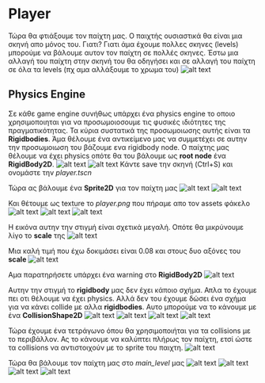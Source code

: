 # Player

Τώρα θα φτιάξουμε τον παίχτη μας. Ο παιχτής ουσιαστικά θα είναι μια σκηνή απο μόνος του. Γιατι? Γιατι άμα έχουμε πολλες σκηνες (levels) μπορούμε να βάλουμε αυτον τον παίχτη σε πολλές σκηνες. Έστω μια αλλαγή του παίχτη στην σκηνή του θα οδηγήσει και σε αλλαγή του παίχτη σε όλα τα levels (πχ αμα αλλάξουμε το χρωμα του)
![alt text](image.png)
## Physics Engine
Σε κάθε game engine συνήθως υπάρχει ένα physics engine το οποιο χρησιμοποιηται για να προσωμοιοσουμε τις φυσικές ιδιότητες της πραγματικότητας. Τα κύρια συστατικά της προσωμοιωσης αυτής είναι τα **Rigidbodies**. Άμα θέλουμε ένα αντικείμενο μας να συμμετέχει σε αυτην την προσωμοιωση του βάζουμε ενα rigidbody node. Ο παίχτης μας θέλουμε να έχει physics οπότε θα του βάλουμε ως **root node** ένα **RigidBody2D**.
![alt text](image-1.png)
![alt text](image-2.png)
Κάντε save την σκηνή (Ctrl+S) και ονομάστε την *player.tscn*

Τώρα ας βάλουμε ένα **Sprite2D** για τον παίχτη μας
![alt text](image-3.png)
![alt text](image-4.png)

Και θέτουμε ως texture το *player.png* που πήραμε απο τον assets φάκελο
![alt text](image-5.png)
![alt text](image-6.png)
![alt text](image-7.png)

Η εικόνα αυτην την στιγμή είναι σχετικά μεγαλή. Οπότε θα μικρύνουμε λίγο το **scale** της
![alt text](image-8.png)

Μια καλή τιμή που έχω δοκιμάσει είναι 0.08 και στους δυο αξόνες του **scale**
![alt text](image-9.png)

Αμα παρατηρήσετε υπάρχει ένα warning στο **RigidBody2D**
![alt text](image-10.png)

Αυτην την στιγμή το **rigidbody** μας δεν έχει κάποιο σχήμα. Απλα το έχουμε πει οτι θέλουμε να έχει physics. Αλλά δεν του έχουμε δώσει ένα σχήμα για να κάνει collide με αλλα **rigidbodies**. Αυτο μπορούμε να το κάνουμε με ένα **CollisionShape2D**
![alt text](image-11.png)
![alt text](image-12.png)
![alt text](image-13.png)
![alt text](image-14.png)

Τώρα έχουμε ένα τετράγωνο όπου θα χρησιμοποιήται για τα collisions με το περιβάλλον. Ας το κάνουμε να καλύπτει πλήρως τον παίχτη, ετσί ώστε τα collisions να αντιστοιχούν με το sprite του παιχτη.
![alt text](image-15.png)

Τώρα θα βάλουμε τον παίχτη μας στο *main_level* μας
![alt text](image-16.png)
![alt text](image-17.png)
![alt text](image-18.png)
![alt text](image-19.png)